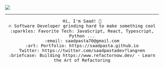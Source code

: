 <img src="https://raw.githubusercontent.com/saadpasta/saadpasta/master/Banner%20.png"/>
 <hr></hr>
<p align="center">
  <samp>
    Hi, I'm Saad! 👋 <br>
    🔥 Software Developer grinding hard to make something cool  <br>
    :sparkles: Favorite Tech: JavaScript, React, Typescript, Python ... <br>
    :email:	saadpasta70@gmail.com <br>
    :art: Portfolio: https://saadpasta.github.io <br>
                Twitter: https://twitter.com/saadpastadev?lang=en<br>
  :briefcase: Building https://www.refactornow.dev/ - Learn the Art of Refactoring <br>

  </samp>
</p>

